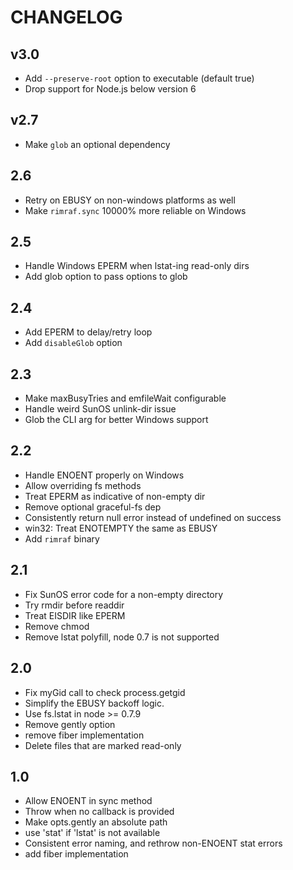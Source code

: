# CHANGELOG

## v3.0

* Add `--preserve-root` option to executable \(default true\)
* Drop support for Node.js below version 6

## v2.7

* Make `glob` an optional dependency

## 2.6

* Retry on EBUSY on non-windows platforms as well
* Make `rimraf.sync` 10000% more reliable on Windows

## 2.5

* Handle Windows EPERM when lstat-ing read-only dirs
* Add glob option to pass options to glob

## 2.4

* Add EPERM to delay/retry loop
* Add `disableGlob` option

## 2.3

* Make maxBusyTries and emfileWait configurable
* Handle weird SunOS unlink-dir issue
* Glob the CLI arg for better Windows support

## 2.2

* Handle ENOENT properly on Windows
* Allow overriding fs methods
* Treat EPERM as indicative of non-empty dir
* Remove optional graceful-fs dep
* Consistently return null error instead of undefined on success
* win32: Treat ENOTEMPTY the same as EBUSY
* Add `rimraf` binary

## 2.1

* Fix SunOS error code for a non-empty directory
* Try rmdir before readdir
* Treat EISDIR like EPERM
* Remove chmod
* Remove lstat polyfill, node 0.7 is not supported

## 2.0

* Fix myGid call to check process.getgid
* Simplify the EBUSY backoff logic.
* Use fs.lstat in node &gt;= 0.7.9
* Remove gently option
* remove fiber implementation
* Delete files that are marked read-only

## 1.0

* Allow ENOENT in sync method
* Throw when no callback is provided
* Make opts.gently an absolute path
* use 'stat' if 'lstat' is not available
* Consistent error naming, and rethrow non-ENOENT stat errors
* add fiber implementation

